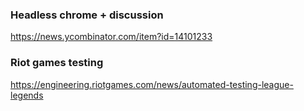 ### Headless chrome + discussion

https://news.ycombinator.com/item?id=14101233

### Riot games testing

https://engineering.riotgames.com/news/automated-testing-league-legends
